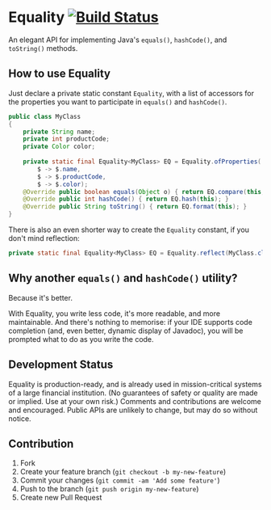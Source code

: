 # Equality [![Build Status](https://travis-ci.org/willhains/equality.svg?branch=master)](https://travis-ci.org/willhains/equality)

An elegant API for implementing Java's `equals()`, `hashCode()`, and `toString()` methods.

## How to use Equality

Just declare a private static constant `Equality`, with a list of accessors for
the properties you want to participate in `equals()` and `hashCode()`.

```java
public class MyClass
{
	private String name;
	private int productCode;
	private Color color;
	
	private static final Equality<MyClass> EQ = Equality.ofProperties(
		$ -> $.name,
		$ -> $.productCode,
		$ -> $.color);	
	@Override public boolean equals(Object o) { return EQ.compare(this, o); }
	@Override public int hashCode() { return EQ.hash(this); }
	@Override public String toString() { return EQ.format(this); }
}
```

There is also an even shorter way to create the `Equality` constant, if you don't mind reflection:

```java
private static final Equality<MyClass> EQ = Equality.reflect(MyClass.class);
```

## Why another `equals()` and `hashCode()` utility?

Because it's better.

With Equality, you write less code, it's more readable, and more maintainable.
And there's nothing to memorise: if your IDE supports code completion (and, even
better, dynamic display of Javadoc), you will be prompted what to do as you
write the code.

## Development Status

Equality is production-ready, and is already used in mission-critical systems
of a large financial institution. (No guarantees of safety or quality are made
or implied. Use at your own risk.) Comments and contributions are welcome
and encouraged. Public APIs are unlikely to change, but may do so without
notice.

## Contribution

1. Fork
2. Create your feature branch (`git checkout -b my-new-feature`)
3. Commit your changes (`git commit -am 'Add some feature'`)
4. Push to the branch (`git push origin my-new-feature`)
5. Create new Pull Request
